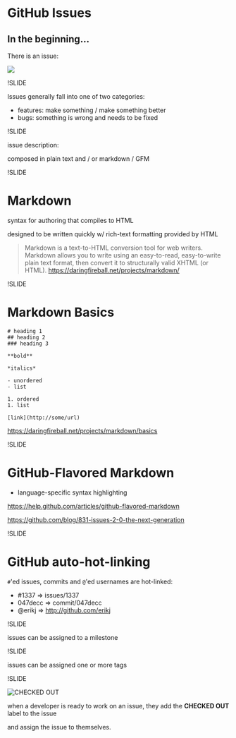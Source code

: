 # GitHub Issues

## In the beginning...

There is an issue:

<img src=img/new-issue-screenshot.png>

!SLIDE

Issues generally fall into one of two categories:

- features: make something / make something better
- bugs: something is wrong and needs to be fixed

!SLIDE

issue description:

composed in plain text and / or markdown / GFM

!SLIDE

# Markdown

syntax for authoring that compiles to HTML

designed to be written quickly w/ rich-text formatting provided by HTML

> Markdown is a text-to-HTML conversion tool for web writers. Markdown allows you to write using an easy-to-read, easy-to-write plain text format, then convert it to structurally valid XHTML (or HTML). https://daringfireball.net/projects/markdown/

!SLIDE

# Markdown Basics

```
# heading 1
## heading 2
### heading 3

**bold**

*italics*

- unordered
- list

1. ordered
1. list

[link](http://some/url)
```

https://daringfireball.net/projects/markdown/basics

!SLIDE

# GitHub-Flavored Markdown

- language-specific syntax highlighting

https://help.github.com/articles/github-flavored-markdown

https://github.com/blog/831-issues-2-0-the-next-generation

!SLIDE

# GitHub auto-hot-linking

`#`'ed issues, commits and `@`'ed usernames are hot-linked:

- #1337 => issues/1337
- 047decc => commit/047decc
- @erikj => http://github.com/erikj


!SLIDE

issues can be assigned to a milestone

!SLIDE

issues can be assigned one or more tags

!SLIDE

![CHECKED OUT](img/checked-out-screenshot.png)

when a developer is ready to work on an issue, they add the **CHECKED OUT** label to the issue

and assign the issue to themselves.

